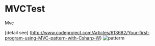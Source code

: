 MVCTest
=======

Mvc


[detail see] (http://www.codeproject.com/Articles/613682/Your-first-program-using-MVC-pattern-with-Csharp-W)
![patterm](http://www.codeproject.com/KB/cs/613682/mvcform.jpg)

